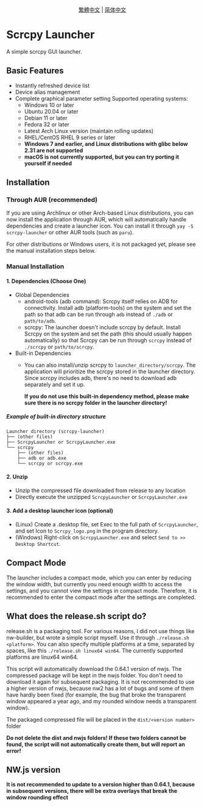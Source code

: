 <center> <a href="./README-zh_TW.md">繁體中文</a> | <a href="./README-zh_TW.md">简体中文</a> </center>

# Scrcpy Launcher
A simple scrcpy GUI launcher.

## Basic Features
- Instantly refreshed device list
- Device alias management
- Complete graphical parameter setting
Supported operating systems:
    - Windows 10 or later
    - Ubuntu 20.04 or later
    - Debian 11 or later
    - Fedora 32 or later
    - Latest Arch Linux version (maintain rolling updates)
    - RHEL/CentOS RHEL 9 series or later
    - **Windows 7 and earlier, and Linux distributions with glibc below 2.31 are not supported**
    - **macOS is not currently supported, but you can try porting it yourself if needed**

## Installation
### Through AUR (recommended)
If you are using Archlinux or other Arch-based Linux distributions, you can now install the application through AUR, which will automatically handle dependencies and create a launcher icon. You can install it through `yay -S scrcpy-launcher` or other AUR tools (such as `paru`).

For other distributions or Windows users, it is not packaged yet, please see the manual installation steps below.

### Manual Installation

#### 1. Dependencies (Choose One)
- Global Dependencies
    - android-tools (adb command): Scrcpy itself relies on ADB for connectivity. Install adb (platform-tools) on the system and set the path so that adb can be run through `adb` instead of `./adb` or `path/to/adb`.
    - scrcpy: The launcher doesn't include scrcpy by default. Install Scrcpy on the system and set the path (this should usually happen automatically) so that Scrcpy can be run through `scrcpy` instead of `./scrcpy` or `path/to/scrcpy`.
- Built-in Dependencies
    - You can also install/unzip scrcpy to `launcher_directory/scrcpy`. The application will prioritize the scrcpy stored in the launcher directory. Since scrcpy includes adb, there's no need to download adb separately and set it up.

        **If you do not use this built-in dependency method, please make sure there is no scrcpy folder in the launcher directory!**
##### Example of built-in directory structure
```
Launcher directory (scrcpy-launcher)
├── (other files)
├── ScrcpyLauncher or ScrcpyLauncher.exe
└── scrcpy
    ├── (other files)
    ├── adb or adb.exe
    └── scrcpy or scrcpy.exe
```
#### 2. Unzip
- Unzip the compressed file downloaded from release to any location
- Directly execute the unzipped `ScrcpyLauncher` or `ScrcpyLauncher.exe`
#### 3. Add a desktop launcher icon (optional)
- (Linux) Create a .desktop file, set Exec to the full path of `ScrcpyLauncher`, and set Icon to `Scrcpy_logo.png` in the program directory.
- (Windows) Right-click on `ScrcpyLauncher.exe` and select `Send to >> Desktop Shortcut`.

## Compact Mode
The launcher includes a compact mode, which you can enter by reducing the window width, but currently you need enough width to access the settings, and you cannot view the settings in compact mode. Therefore, it is recommended to enter the compact mode after the settings are completed.

## What does the release.sh script do?

release.sh is a packaging tool. For various reasons, I did not use things like nw-builder, but wrote a simple script myself. Use it through `./release.sh <platform>`. You can also specify multiple platforms at a time, separated by spaces, like this `./release.sh linux64 win64`. The currently supported platforms are linux64 win64.

This script will automatically download the 0.64.1 version of nwjs. The compressed package will be kept in the nwjs folder. You don't need to download it again for subsequent packaging. It is not recommended to use a higher version of nwjs, because nw2 has a lot of bugs and some of them have hardly been fixed (for example, the bug that broke the transparent window appeared a year ago, and my rounded window needs a transparent window).

The packaged compressed file will be placed in the `dist/<version number>` folder

**Do not delete the dist and nwjs folders! If these two folders cannot be found, the script will not automatically create them, but will report an error!**

## NW.js version
**It is not recommended to update to a version higher than 0.64.1, because in subsequent versions, there will be extra overlays that break the window rounding effect**